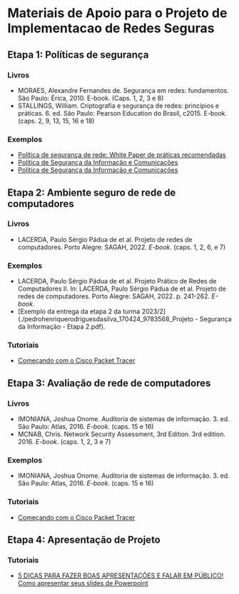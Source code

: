 # Materiais de Apoio para o Projeto de Implementacao de Redes Seguras

## Etapa 1: Políticas de segurança

### Livros

* MORAES, Alexandre Fernandes de. Segurança em redes: fundamentos. São Paulo: Érica, 2010. E-book. (Caps. 1, 2, 3 e 8)
* STALLINGS, William. Criptografia e segurança de redes: princípios e práticas. 6. ed. São Paulo: Pearson Education do Brasil, c2015. E-book. (caps. 2, 9, 13, 15, 16 e 18)

### Exemplos

* [Política de segurança de rede: White Paper de práticas recomendadas](https://www.cisco.com/c/pt_br/support/docs/availability/high-availability/13601-secpol.html)
* [Política de Segurança da Informação e Comunicações](https://governancadigital.unifesspa.edu.br/images/conteudo/POSIC/POSIC_2019.pdf)
* [Política de Segurança da Informação e Comunicações](https://sti.ufc.br/wp-content/uploads/2021/04/posic-rev6.pdf)


## Etapa 2: Ambiente seguro de rede de computadores

### Livros

* LACERDA, Paulo Sérgio Pádua de et al. Projeto de redes de computadores. Porto Alegre: SAGAH, 2022. *E-book*. (caps. 1, 2, 6, e 7)

### Exemplos

* LACERDA, Paulo Sérgio Pádua de et al. Projeto Prático de Redes de Computadores II. In: LACERDA, Paulo Sérgio Pádua de et al. Projeto de redes de computadores. Porto Alegre: SAGAH, 2022. p. 241-262. *E-book*.
* [Exemplo da entrega da etapa 2 da turma 2023/2](./pedrohenriquerodriguesdasilva_170424_9783568_Projeto - Segurança da Informação - Etapa 2.pdf).

### Tutoriais
* [Começando com o Cisco Packet Tracer](https://skillsforall.com/course/getting-started-cisco-packet-tracer?utm_source=netacad.com&utm_medium=referral&utm_campaign=packet-tracer&courseLang=pt-BR&userlogin=0&userlogin=0&userlogin=0)


## Etapa 3: Avaliação de rede de computadores

### Livros

* IMONIANA, Joshua Onome. Auditoria de sistemas de informação. 3. ed. São Paulo: Atlas, 2016. *E-book*. (caps. 15 e 16)
* MCNAB, Chris. Network Security Assessment, 3rd Edition. 3rd edition. 2016. *E-book*. (caps. 1, 2, 3 e 7)

### Exemplos

* IMONIANA, Joshua Onome. Auditoria de sistemas de informação. 3. ed. São Paulo: Atlas, 2016. *E-book*. (caps. 15 e 16)

### Tutoriais
* [Começando com o Cisco Packet Tracer](https://skillsforall.com/course/getting-started-cisco-packet-tracer?utm_source=netacad.com&utm_medium=referral&utm_campaign=packet-tracer&courseLang=pt-BR&userlogin=0&userlogin=0&userlogin=0)


## Etapa 4: Apresentação de Projeto

### Tutoriais
* [5 DICAS PARA FAZER BOAS APRESENTAÇÕES E FALAR EM PÚBLICO! Como apresentar seus slides de Powerpoint](https://www.youtube.com/watch?v=_mSmCtVvXVw)
